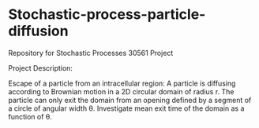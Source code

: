 # Stochastic-process-particle-diffusion

Repository for Stochastic Processes 30561 Project

Project Description:

Escape of a particle from an intracellular region: A particle is diffusing according to Brownian
motion in a 2D circular domain of radius r. The particle can only exit the domain from an
opening defined by a segment of a circle of angular width θ. Investigate mean exit time of
the domain as a function of θ.
